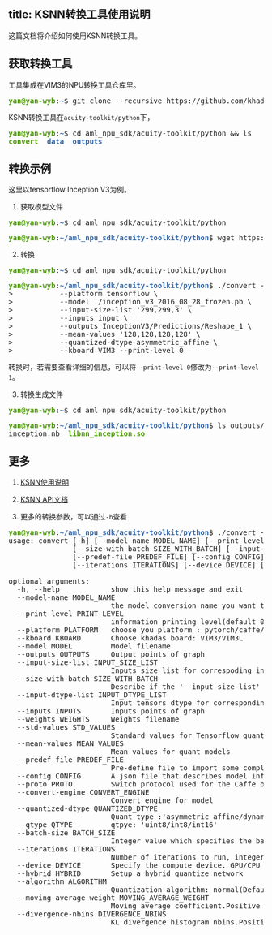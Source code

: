 title: KSNN转换工具使用说明
---

这篇文档将介绍如何使用KSNN转换工具。

## 获取转换工具

工具集成在VIM3的NPU转换工具仓库里。

<pre><font color="#4E9A06"><b>yan@yan-wyb</b></font>:<font color="#3465A4"><b>~</b></font>$ git clone --recursive https://github.com/khadas/aml_npu_sdk.git</pre>

KSNN转换工具在`acuity-toolkit/python`下，

<pre><font color="#4E9A06"><b>yan@yan-wyb</b></font>:<font color="#3465A4"><b>~</b></font>$ cd aml_npu_sdk/acuity-toolkit/python &amp;&amp; ls
<font color="#4E9A06"><b>convert</b></font>  <font color="#3465A4"><b>data</b></font>  <font color="#3465A4"><b>outputs</b></font></pre>

## 转换示例

这里以tensorflow Inception V3为例。

1. 获取模型文件

<pre><font color="#4E9A06"><b>yan@yan-wyb</b></font>:<font color="#3465A4"><b>~</b></font>$ cd aml_npu_sdk/acuity-toolkit/python</pre>
<pre><font color="#4E9A06"><b>yan@yan-wyb</b></font>:<font color="#3465A4"><b>~/aml_npu_sdk/acuity-toolkit/python</b></font>$ wget https://github.com/yan-wyb/models-zoo/raw/master/tensorflow/inception/inception_v3_2016_08_28_frozen.pb</pre>

2. 转换

<pre><font color="#4E9A06"><b>yan@yan-wyb</b></font>:<font color="#3465A4"><b>~</b></font>$ cd aml_npu_sdk/acuity-toolkit/python</pre>
<pre><font color="#4E9A06"><b>yan@yan-wyb</b></font>:<font color="#3465A4"><b>~/aml_npu_sdk/acuity-toolkit/python</b></font>$ ./convert --model-name inception \
&gt;           --platform tensorflow \
&gt;           --model ./inception_v3_2016_08_28_frozen.pb \
&gt;           --input-size-list &apos;299,299,3&apos; \
&gt;           --inputs input \
&gt;           --outputs InceptionV3/Predictions/Reshape_1 \
&gt;           --mean-values &apos;128,128,128,128&apos; \
&gt;           --quantized-dtype asymmetric_affine \
&gt;           --kboard VIM3 --print-level 0
</pre>

转换时，若需要查看详细的信息，可以将`--print-level 0`修改为`--print-level 1`。

3. 转换生成文件

<pre><font color="#4E9A06"><b>yan@yan-wyb</b></font>:<font color="#3465A4"><b>~</b></font>$ cd aml_npu_sdk/acuity-toolkit/python</pre>
<pre><font color="#4E9A06"><b>yan@yan-wyb</b></font>:<font color="#3465A4"><b>~/aml_npu_sdk/acuity-toolkit/python</b></font>$ ls outputs/inception/
inception.nb  <font color="#4E9A06"><b>libnn_inception.so</b></font></pre>


## 更多

1. [KSNN使用说明](./KSNNUsage.html)

2. [KSNN API文档](./KSNNAPI.html)

3. 更多的转换参数，可以通过`-h`查看

<pre><font color="#4E9A06"><b>yan@yan-wyb</b></font>:<font color="#3465A4"><b>~/aml_npu_sdk/acuity-toolkit/python</b></font>$ ./convert -h
usage: convert [-h] [--model-name MODEL_NAME] [--print-level PRINT_LEVEL] [--platform PLATFORM] [--kboard KBOARD] [--model MODEL] [--outputs OUTPUTS] [--input-size-list INPUT_SIZE_LIST]
               [--size-with-batch SIZE_WITH_BATCH] [--input-dtype-list INPUT_DTYPE_LIST] [--inputs INPUTS] [--weights WEIGHTS] [--std-values STD_VALUES] [--mean-values MEAN_VALUES]
               [--predef-file PREDEF_FILE] [--config CONFIG] [--proto PROTO] [--convert-engine CONVERT_ENGINE] [--quantized-dtype QUANTIZED_DTYPE] [--qtype QTYPE] [--batch-size BATCH_SIZE]
               [--iterations ITERATIONS] [--device DEVICE] [--hybrid HYBRID] [--algorithm ALGORITHM] [--moving-average-weight MOVING_AVERAGE_WEIGHT] [--divergence-nbins DIVERGENCE_NBINS]

optional arguments:
  -h, --help            show this help message and exit
  --model-name MODEL_NAME
                        the model conversion name you want to use
  --print-level PRINT_LEVEL
                        information printing level(default 0) : 0(just print error)/1(full information)
  --platform PLATFORM   choose you platform : pytorch/caffe/tensorflow/tflite/darknet/onnx/keras
  --kboard KBOARD       Choose khadas board: VIM3/VIM3L
  --model MODEL         Model filename
  --outputs OUTPUTS     Output points of graph
  --input-size-list INPUT_SIZE_LIST
                        Inputs size list for correspoding input points
  --size-with-batch SIZE_WITH_BATCH
                        Describe if the &apos;--input-size-list&apos; contain the highest batch dimension.
  --input-dtype-list INPUT_DTYPE_LIST
                        Input tensors dtype for corresponding input points
  --inputs INPUTS       Inputs points of graph
  --weights WEIGHTS     Weights filename
  --std-values STD_VALUES
                        Standard values for Tensorflow quantmodels
  --mean-values MEAN_VALUES
                        Mean values for quant models
  --predef-file PREDEF_FILE
                        Pre-define file to import some complex models
  --config CONFIG       A json file that describes model information.
  --proto PROTO         Switch protocol used for the Caffe binary protocol buffer file
  --convert-engine CONVERT_ENGINE
                        Convert engine for model
  --quantized-dtype QUANTIZED_DTYPE
                        Quant type :&apos;asymmetric_affine/dynamic_fixed_point/perchannel_symmetric_affine/symmetric_affine/asymmetric_quantized&apos;
  --qtype QTYPE         qtpye: &apos;uint8/int8/int16&apos;
  --batch-size BATCH_SIZE
                        Integer value which specifies the batch size
  --iterations ITERATIONS
                        Number of iterations to run, integer value.
  --device DEVICE       Specify the compute device. GPU/CPU
  --hybrid HYBRID       Setup a hybrid quantize network
  --algorithm ALGORITHM
                        Quantization algorithm: normal(Default)/kl_divergence/moving_average.
  --moving-average-weight MOVING_AVERAGE_WEIGHT
                        Moving average coefficient.Positive float value.
  --divergence-nbins DIVERGENCE_NBINS
                        KL divergence histogram nbins.Positive integer value.
</pre>
